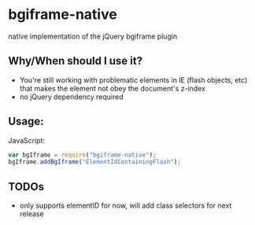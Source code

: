 # bgiframe-native

native implementation of the jQuery bgiframe plugin

## Why/When should I use it?
* You're still working with problematic elements in IE (flash objects, etc) that makes the element not obey the document's z-index
* no jQuery dependency required


## Usage:

JavaScript:
```javascript
var bgIframe = require("bgiframe-native");
bgIframe.addBgIframe("ElementIdContainingFlash");

```

## TODOs

* only supports elementID for now, will add class selectors for next release
